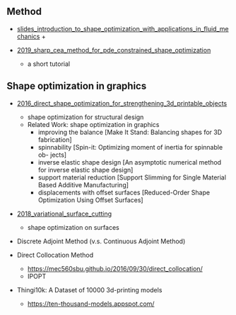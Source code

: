 


## Method

+ [slides_introduction_to_shape_optimization_with_applications_in_fluid_mechanics](slides_introduction_to_shape_optimization_with_applications_in_fluid_mechanics.pdf)
    + 

+ [2019_sharp_cea_method_for_pde_constrained_shape_optimization](2019_sharp_cea_method_for_pde_constrained_shape_optimization.pdf)
    + a short tutorial

## Shape optimization in graphics


+ [2016_direct_shape_optimization_for_strengthening_3d_printable_objects](2016_direct_shape_optimization_for_strengthening_3d_printable_objects.pdf)
    + shape optimization for structural design
    + Related Work: shape optimization in graphics
        + improving the balance [Make It Stand: Balancing shapes for 3D fabrication]
        + spinnability [Spin-it: Optimizing moment of inertia for spinnable ob- jects]
        + inverse elastic shape design [An asymptotic numerical method for inverse elastic shape design]
        + support material reduction [Support Slimming for Single Material Based Additive Manufacturing]
        + displacements with offset surfaces [Reduced-Order Shape Optimization Using Offset Surfaces]


+ [2018_variational_surface_cutting](2018_variational_surface_cutting.pdf)
    + shape optimization on surfaces


+ Discrete Adjoint Method (v.s. Continuous Adjoint Method)

+ Direct Collocation Method
    + https://mec560sbu.github.io/2016/09/30/direct_collocation/
    + IPOPT

+ Thingi10k: A Dataset of 10000 3d-printing models
    + https://ten-thousand-models.appspot.com/
